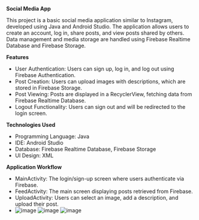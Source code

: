   **Social Media App**

This project is a basic social media application similar to Instagram, developed using Java and Android Studio. The application allows users to create an account, log in, share posts, and view posts shared by others. Data management and media storage are handled using Firebase Realtime Database and Firebase Storage.

 **Features**
* User Authentication: Users can sign up, log in, and log out using Firebase Authentication.
* Post Creation: Users can upload images with descriptions, which are stored in Firebase Storage.
* Post Viewing: Posts are displayed in a RecyclerView, fetching data from Firebase Realtime Database.
* Logout Functionality: Users can sign out and will be redirected to the login screen.
  
**Technologies Used**
* Programming Language: Java
* IDE: Android Studio
* Database: Firebase Realtime Database, Firebase Storage
* UI Design: XML

 **Application Workflow**
* MainActivity: The login/sign-up screen where users authenticate via Firebase.
* FeedActivity: The main screen displaying posts retrieved from Firebase.
* UploadActivity: Users can select an image, add a description, and upload their post.
* 
	![image](https://github.com/user-attachments/assets/4d7bd70f-9ae9-4bb6-82ea-15cf478ee003)
  ![image](https://github.com/user-attachments/assets/9ea8c55e-5e9f-4d5d-bc84-192da6cc0d9b)
  ![image](https://github.com/user-attachments/assets/a027f50e-9e0a-41c1-8c74-a0673b9dc56e)

